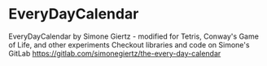 # EveryDayCalendar
EveryDayCalendar by Simone Giertz - modified for Tetris, Conway's Game of Life, and other experiments
Checkout libraries and code on Simone's GitLab https://gitlab.com/simonegiertz/the-every-day-calendar
